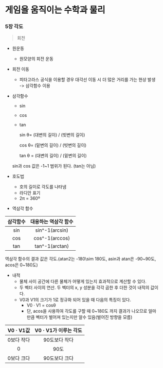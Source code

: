 # 게임을 움직이는 수학과 물리

### 5장 각도

> 회전

- 원운동

  - 원모양의 회전 운동

- 회전 이동

  - 피타고라스 공식을 이용할 경우 대각선 이동 시 더 많은 거리를 가는 현상 발생 -> 삼각함수 이용

- 삼각함수

  - sin

  - cos

  - tan

    sin θ= (대변의 길이) / (빗변의 길이)

    cos θ= (밑변의 길이) / (빗변의 길이)

    tan θ = (대변의 길이) / (밑변의 길이)

  sin과 cos 값은 -1~1 범위가 된다. (tan는 아님)

- 호도법

  - 호의 길이로 각도를 나타냄
  - 라디안 표기
  - 2π = 360º


- 역삼각 함수

| 삼각함수 |  대응하는 역삼각 함수   |
| :--: | :------------: |
| sin  | sin^-1(arcsin) |
| cos  | cos^-1(arccos) |
| tan  | tan^-1(arctan) |

역삼각 함수의 결과 값은 각도.(atan2는 -180\sim 180도, asin과 atan은 -90~90도, acos은 0~180도)

- 내적
  - 물체 사이 공간에 다른 물체가 어떻게 있는지 효과적으로 계산할 수 있다.
  - 두 벡터 사이의 연산. 두 벡터의 x, y 성분을 각각 곱한 후 더한 것이 내적의 값이다.
  - V0과 V1의 크기가 1로 정규화 되어 있을 때 다음의 특징이 있다. 
    - V0 · V1 = cosθ
    - 단, acos을 사용하여 각도를 구할 때 0~180도 까지 결과가 나오므로 얼마만큼 벡터가 벌어져 있는지만 알수 있음(벌어진 방향을 모름)

| V0 · V1값 | V0 · V1가 이루는 각도 |
| :------: | :-------------: |
|  0보다 작다  |    90도보다 작다     |
|    0     |       90도       |
|  0보다 크다  |    90도보다 크다     |

